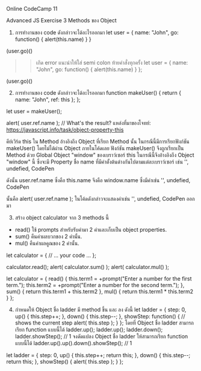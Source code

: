 Online CodeCamp 11

Advanced JS Exercise 3 Methods ของ Object
1. การทำงานของ code ดังกล่าวจะได้อะไรออกมา
let user = {
  name: "John",
  go: function() { alert(this.name) }
}

(user.go)()

>> เกิด error แนะนำให้ใส่ semi colon ท้ายคำสั่งทุกครั้ง
let user = {
  name: "John",
  go: function() { alert(this.name) }
};

(user.go)()

2. การทำงานของ code ดังกล่าวจะได้อะไรออกมา
function makeUser() {
  return {
    name: "John",
    ref: this
  };
};

let user = makeUser();

alert( user.ref.name ); // What's the result?
แหล่งที่มาของโจทย์: https://javascript.info/task/object-property-this

>>
คีย์เวิร์ด this ใน Method อ้างอิงถึง Object ที่เรียก Method นั้น
ในกรณีนี้มีการเรียกฟังก์ชัน makeUser() โดยไม่ได้ผ่าน Object ภายในโค้ดเลย
ฟังก์ชัน makeUser() จึงถูกเรียกเป็น Method ด้วย Global Object "window" ของเบราว์เซอร์
this ในกรณีนี้จึงอ้างอิงถึง Object "window" นี้ 
ซึ่งจะมี Property ชื่อ name ที่มีค่าตั้งต้นต่างกันไปตามแต่ละเบราว์เซอร์ 
เช่น '', undefied, CodePen

ดังนั้น user.ref.name
ซึ่งคือ this.name
จึงคือ window.name
ซึ่งมีค่าเช่น '', undefied, CodePen

นั้นคือ alert( user.ref.name ); ในโค้ดดังกล่าวจะแสดงค่าเช่น '', undefied, CodePen ออกมา

3. สร้าง object calculator จาก 3 methods นี้
- read() ใช้ prompts สำหรับรับค่ามา 2 ค่าและเก็บเป็น object properties.
- sum() คืนค่าผลบวกของ 2 ค่านั้น.
- mul() คืนค่าผลคูณของ 2 ค่านั้น.

let calculator = {
  // ... your code ...
};

calculator.read();
alert( calculator.sum() );
alert( calculator.mul() );

>>
let calculator = {
  read() {
    this.term1 = +prompt("Enter a number for the first term.");
    this.term2 = +prompt("Enter a number for the second term.");
  },
  sum() {
    return this.term1 + this.term2
  },
  mul() {
    return this.term1 * this.term2
  }
};

4. กำหนดให้ Object ชื่อ ladder มี method ขึ้น และ ลง ดังนี้
let ladder = {
  step: 0,
  up() {
    this.step++;
  },
  down() {
    this.step--;
  },
  showStep: function() { // shows the current step
    alert( this.step );
  }
};
โดยที่ Object ชื่อ ladder สามารถเรียก function แบบนี้ได้
ladder.up();
ladder.up();
ladder.down();
ladder.showStep(); // 1
จงดัดแปลง Object ชื่อ ladder ให้สามารถเรียก function แบบนี้ได้
ladder.up().up().down().showStep(); // 1

>>
let ladder = {
  step: 0,
  up() {
    this.step++;
    return this;
  },
  down() {
    this.step--;
    return this;
  },
  showStep() {
    alert( this.step );
  }
};

